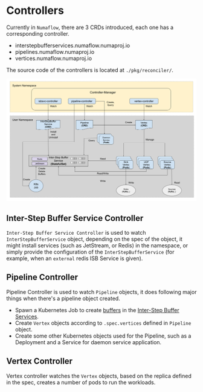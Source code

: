 # Controllers

Currently in `Numaflow`, there are 3 CRDs introduced, each one has a corresponding controller.

- interstepbufferservices.numaflow.numaproj.io
- pipelines.numaflow.numaproj.io
- vertices.numaflow.numaproj.io

The source code of the controllers is located at `./pkg/reconciler/`.

![Architecture](../assets/architecture.png)

## Inter-Step Buffer Service Controller

`Inter-Step Buffer Service Controller` is used to watch `InterStepBufferService` object, depending on the spec of the object, it might install services (such as JetStream, or Redis) in the namespace, or simply provide the configuration of the `InterStepBufferService` (for example, when an `external` redis ISB Service is given).

## Pipeline Controller

Pipeline Controller is used to watch `Pipeline` objects, it does following major things when there's a pipeline object created.

- Spawn a Kubernetes Job to create [buffers](./edges-and-buffers.md) in the [Inter-Step Buffer Services](../core-concepts/inter-step-buffer-service.md).
- Create `Vertex` objects according to `.spec.vertices` defined in `Pipeline` object.
- Create some other Kubernetes objects used for the Pipeline, such as a Deployment and a Service for daemon service application.

## Vertex Controller

Vertex controller watches the `Vertex` objects, based on the replica defined in the spec, creates a number of pods to run the workloads.
